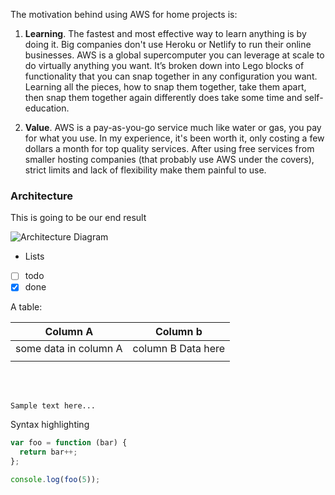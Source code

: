 The motivation behind using AWS for home projects is: 

1. **Learning**. The fastest and most effective way to learn anything is by doing it. Big companies don't use Heroku or Netlify to run their online businesses. AWS is a global supercomputer you can leverage at scale to do virtually anything you want. It’s broken down into Lego blocks of functionality that you can snap together in any configuration you want. Learning all the pieces, how to snap them together, take them apart, then snap them together again differently does take some time and self-education.

2. **Value**. AWS is a pay-as-you-go service much like water or gas, you pay for what you use. In my experience, it's been worth it, only costing a few dollars a month for top quality services. After using free services from smaller hosting companies (that probably use AWS under the covers), strict limits and lack of flexibility make them painful to use.

### Architecture

This is going to be our end result

![Architecture Diagram](https://s3.ap-southeast-2.amazonaws.com/blog.crewsj.net/shared_images/architecture_diagram_01.png "Architecture Diagram")

* Lists
* [ ] todo
* [x] done

A table:

| Column A | Column b |
| - | - |
|some data in column A| column B Data here|
|  |  |

<br />
<br />

```
Sample text here...
```

Syntax highlighting

``` js
var foo = function (bar) {
  return bar++;
};

console.log(foo(5));
```
